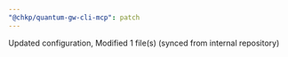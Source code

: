 ```yaml
---
"@chkp/quantum-gw-cli-mcp": patch
---
```


Updated configuration, Modified 1 file(s) (synced from internal repository)

